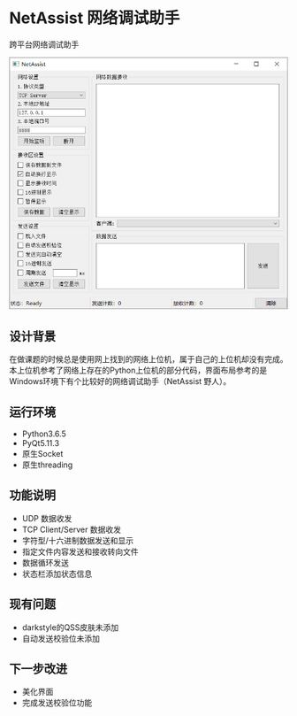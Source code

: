 # NetAssist 网络调试助手
跨平台网络调试助手

![截图](./screenshot/shot.jpg)

## 设计背景
在做课题的时候总是使用网上找到的网络上位机，属于自己的上位机却没有完成。本上位机参考了网络上存在的Python上位机的部分代码，界面布局参考的是Windows环境下有个比较好的网络调试助手（NetAssist 野人）。


## 运行环境
- Python3.6.5
- PyQt5.11.3
- 原生Socket
- 原生threading

## 功能说明
- UDP 数据收发
- TCP Client/Server 数据收发
- 字符型/十六进制数据发送和显示
- 指定文件内容发送和接收转向文件
- 数据循环发送
- 状态栏添加状态信息

## 现有问题
- darkstyle的QSS皮肤未添加
- 自动发送校验位未添加


## 下一步改进
- 美化界面
- 完成发送校验位功能


